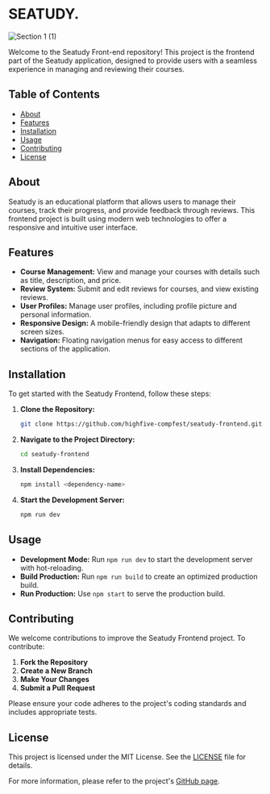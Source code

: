 # SEATUDY.
![Section 1 (1)](https://github.com/user-attachments/assets/40bb0003-068c-4ed9-9fcc-51874fd0e47c)

Welcome to the Seatudy Front-end repository! This project is the frontend part of the Seatudy application, designed to provide users with a seamless experience in managing and reviewing their courses.

## Table of Contents

- [About](#about)
- [Features](#features)
- [Installation](#installation)
- [Usage](#usage)
- [Contributing](#contributing)
- [License](#license)

## About

Seatudy is an educational platform that allows users to manage their courses, track their progress, and provide feedback through reviews. This frontend project is built using modern web technologies to offer a responsive and intuitive user interface.

## Features

- **Course Management:** View and manage your courses with details such as title, description, and price.
- **Review System:** Submit and edit reviews for courses, and view existing reviews.
- **User Profiles:** Manage user profiles, including profile picture and personal information.
- **Responsive Design:** A mobile-friendly design that adapts to different screen sizes.
- **Navigation:** Floating navigation menus for easy access to different sections of the application.

## Installation

To get started with the Seatudy Frontend, follow these steps:

1. **Clone the Repository:**
   ```bash
   git clone https://github.com/highfive-compfest/seatudy-frontend.git
   ```
2. **Navigate to the Project Directory:**
   ```bash
   cd seatudy-frontend
   ```
3. **Install Dependencies:**
   ```bash
   npm install <dependency-name>
   ```
4. **Start the Development Server:**
   ```bash
   npm run dev
   ```
## Usage

- **Development Mode:** Run `npm run dev` to start the development server with hot-reloading.
- **Build Production:** Run `npm run build` to create an optimized production build.
- **Run Production:** Use `npm start` to serve the production build.

## Contributing

We welcome contributions to improve the Seatudy Frontend project. To contribute:

1. **Fork the Repository**
2. **Create a New Branch**
3. **Make Your Changes**
4. **Submit a Pull Request**

Please ensure your code adheres to the project's coding standards and includes appropriate tests.

## License

This project is licensed under the MIT License. See the [LICENSE](LICENSE) file for details.

For more information, please refer to the project's [GitHub page](https://github.com/highfive-compfest/seatudy-frontend).
